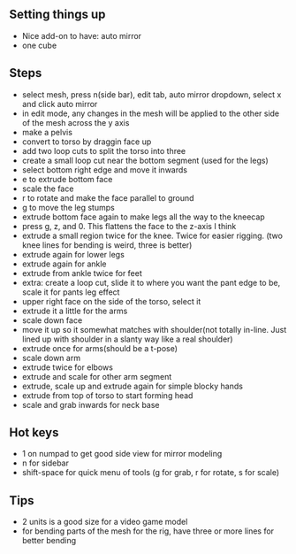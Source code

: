 ## Setting things up
- Nice add-on to have: auto mirror
- one cube

## Steps
- select mesh, press n(side bar), edit tab, auto mirror dropdown, select x and click auto mirror
- in edit mode, any changes in the mesh will be applied to the other side of the mesh across the y axis
- make a pelvis
- convert to torso by draggin face up
- add two loop cuts to split the torso into three
- create a small loop cut near the bottom segment (used for the legs)
- select bottom right edge and move it inwards
- e to extrude bottom face 
- scale the face
- r to rotate and make the face parallel to ground
- g to move the leg stumps
- extrude bottom face again to make legs all the way to the kneecap
- press g, z, and 0. This flattens the face to the z-axis I think
- extrude a small region twice for the knee. Twice for easier rigging. (two knee lines for bending is weird, three is better)
- extrude again for lower legs
- extrude again for ankle
- extrude from ankle twice for feet
- extra: create a loop cut, slide it to where you want the pant edge to be, scale it for pants leg effect
- upper right face on the side of the torso, select it
- extrude it a little for the arms
- scale down face
- move it up so it somewhat matches with shoulder(not totally in-line. Just lined up with shoulder in a slanty way like a real shoulder)
- extrude once for arms(should be a t-pose)
- scale down arm
- extrude twice for elbows
- extrude and scale for other arm segment
- extrude, scale up and extrude again for simple blocky hands
- extrude from top of torso to start forming head
- scale and grab inwards for neck base


## Hot keys
- 1 on numpad to get good side view for mirror modeling
- n for sidebar
- shift-space for quick menu of tools (g for grab, r for rotate, s for scale)

## Tips
- 2 units is a good size for a video game model
- for bending parts of the mesh for the rig, have three or more lines for better bending
